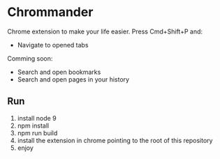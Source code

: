 # Chrommander

Chrome extension to make your life easier. Press Cmd+Shift+P and:

  - Navigate to opened tabs

Comming soon:
  - Search and open bookmarks
  - Search and open pages in your history


## Run

  1. install node 9
  1. npm install
  1. npm run build
  1. install the extension in chrome pointing to the root of this repository
  1. enjoy